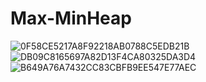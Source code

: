 # Max-MinHeap
![0F58CE5217A8F92218AB0788C5EDB21B](https://user-images.githubusercontent.com/110986455/189513540-41550919-e1e6-4394-a605-27008970ef65.jpg)
![DB09C8165697A82D13F4CA80325DA3D4](https://user-images.githubusercontent.com/110986455/189513544-82213c68-ac2a-4a13-8c73-cfeed1255715.jpg)
![B649A76A7432CC83CBFB9EE547E77AEC](https://user-images.githubusercontent.com/110986455/189513546-3407a1c7-574e-4c56-b458-0ca995c9d488.jpg)
